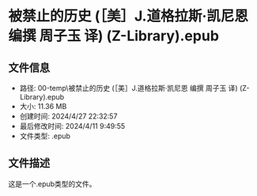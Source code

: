 ﻿# 被禁止的历史 (［美］J.道格拉斯·凯尼恩 编撰 周子玉 译) (Z-Library).epub

## 文件信息
- 路径: 00-temp\被禁止的历史 (［美］J.道格拉斯·凯尼恩 编撰 周子玉 译) (Z-Library).epub
- 大小: 11.36 MB
- 创建时间: 2024/4/27 22:32:57
- 最后修改时间: 2024/4/11 9:49:55
- 文件类型: .epub

## 文件描述
这是一个.epub类型的文件。

